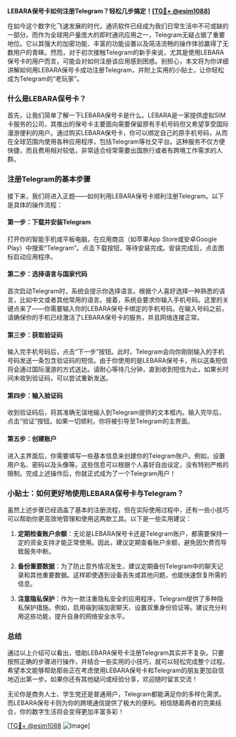 **LEBARA保号卡如何注册Telegram？轻松几步搞定！[[TG💪+ @esim1088](https://t.me/s/esim1088)]**

在如今这个数字化飞速发展的时代，通讯软件已经成为我们日常生活中不可或缺的一部分。而作为全球用户量庞大的即时通讯应用之一，Telegram无疑占据了重要地位。它以其强大的加密功能、丰富的功能设置以及简洁流畅的操作体验赢得了无数用户的青睐。然而，对于初次接触Telegram的新手来说，尤其是使用LEBARA保号卡的用户而言，可能会对如何注册该应用感到困惑。别担心，本文将为你详细讲解如何用LEBARA保号卡成功注册Telegram，并附上实用的小贴士，让你轻松成为Telegram的“老玩家”。

### 什么是LEBARA保号卡？

首先，让我们简单了解一下LEBARA保号卡是什么。LEBARA是一家提供虚拟SIM卡服务的公司，其推出的保号卡主要面向需要保留原有手机号码但又希望享受国际漫游便利的用户。通过购买LEBARA保号卡，你可以绑定自己的原手机号码，从而在全球范围内使用各种应用程序，包括Telegram等社交平台。这种服务不仅方便快捷，而且费用相对较低，非常适合经常需要出国旅行或者有跨境工作需求的人群。

### 注册Telegram的基本步骤

接下来，我们将进入正题——如何利用LEBARA保号卡顺利注册Telegram。以下是具体的操作流程：

#### 第一步：下载并安装Telegram

打开你的智能手机或平板电脑，在应用商店（如苹果App Store或安卓Google Play）中搜索“Telegram”。点击下载按钮，等待安装完成。安装完成后，点击图标启动应用程序。

#### 第二步：选择语言与国家代码

首次启动Telegram时，系统会提示你选择语言。根据个人喜好选择一种熟悉的语言，比如中文或者其他常用的语言。接着，系统会要求你输入手机号码。这里的关键点来了——你需要输入你的LEBARA保号卡绑定的手机号码。在输入号码之前，请确保你的手机已经激活了LEBARA保号卡的服务，并且网络连接正常。

#### 第三步：获取验证码

输入完手机号码后，点击“下一步”按钮。此时，Telegram会向你刚刚输入的手机号码发送一条包含验证码的短信。由于你使用的是LEBARA保号卡，所以这条短信将会通过国际漫游的方式送达。请耐心等待几分钟，直到收到短信为止。如果长时间未收到验证码，可以尝试重新发送。

#### 第四步：输入验证码

收到验证码后，将其准确无误地输入到Telegram提供的文本框内。输入完毕后，点击“验证”按钮。如果一切顺利，你将被引导至Telegram的主界面。

#### 第五步：创建账户

进入主界面后，你需要填写一些基本信息来创建你的Telegram账户。例如，设置用户名、密码以及头像等。这些信息可以根据个人喜好自由设定，没有特别严格的限制。完成上述操作后，你就正式成为了一个Telegram用户！

### 小贴士：如何更好地使用LEBARA保号卡与Telegram？

虽然上述步骤已经涵盖了基本的注册流程，但在实际使用过程中，还有一些小技巧可以帮助你更高效地管理和使用这两款工具。以下是一些实用建议：

1. **定期检查账户余额**：无论是LEBARA保号卡还是Telegram账户，都需要保持一定的资金支持才能正常使用。因此，建议定期查看账户余额，避免因欠费而导致服务中断。
   
2. **备份重要数据**：为了防止意外情况发生，建议定期备份Telegram中的聊天记录和其他重要数据。这样即使遇到设备丢失或其他问题，也能快速恢复所需的信息。

3. **注意隐私保护**：作为一款注重隐私安全的应用程序，Telegram提供了多种隐私保护措施。例如，启用端到端加密聊天、设置双重身份验证等。建议充分利用这些功能，提升自身的网络安全水平。

### 总结

通过以上介绍可以看出，借助LEBARA保号卡注册Telegram其实并不复杂。只要按照正确的步骤进行操作，并结合一些实用的小技巧，就可以轻松完成整个过程。希望本文能够帮助那些正在考虑使用LEBARA保号卡和Telegram的朋友更加自信地迈出第一步。如果你还有其他疑问或经验分享，欢迎随时留言交流！

无论你是商务人士、学生党还是普通用户，Telegram都能满足你的多样化需求。而LEBARA保号卡则为你的跨境通信提供了极大的便利。相信随着两者的完美结合，你的数字生活将会变得更加丰富多彩！

[[TG💪+ @esim1088](https://t.me/s/esim1088) ![Image](https://i.postimg.cc/4NQfJmqS/Snipaste-2025-05-13-00-14-12.png)]